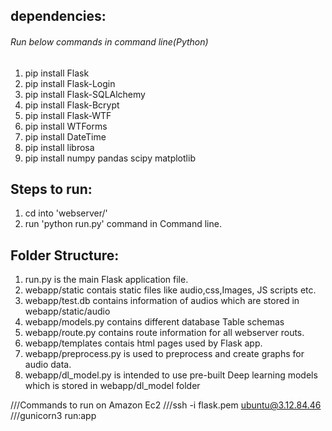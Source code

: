 ## dependencies:

###### Run below commands in command line(Python)
1. pip install Flask
2. pip install Flask-Login
3. pip install Flask-SQLAlchemy
4. pip install Flask-Bcrypt
5. pip install Flask-WTF
6. pip install WTForms
7. pip install DateTime
8. pip install librosa
9. pip install numpy pandas scipy matplotlib

## Steps to run:
1. cd into 'webserver/'
2. run 'python run.py' command in Command line.

## Folder Structure:
1. run.py is the main Flask application file. 
2. webapp/static contais static files like audio,css,Images, JS scripts etc.
3. webapp/test.db contains information of audios which are stored in webapp/static/audio
4. webapp/models.py contains different database Table schemas
5. webapp/route.py contains route information for all webserver routs.
6. webapp/templates contais html pages used by Flask app.
7. webapp/preprocess.py is used to preprocess and create graphs for audio data.
8. webapp/dl_model.py is intended to use pre-built Deep learning models which is stored in webapp/dl_model folder

///Commands to run on Amazon Ec2
///ssh -i flask.pem ubuntu@3.12.84.46
///gunicorn3 run:app
